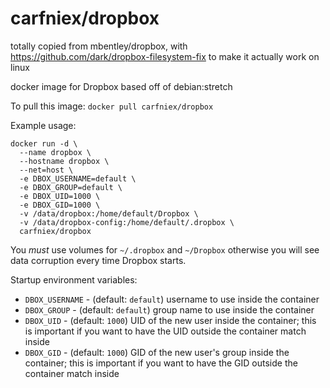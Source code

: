 carfniex/dropbox
================

totally copied from mbentley/dropbox, with https://github.com/dark/dropbox-filesystem-fix to make it actually work on linux

docker image for Dropbox based off of debian:stretch

To pull this image:
`docker pull carfniex/dropbox`

Example usage:
```
docker run -d \
  --name dropbox \
  --hostname dropbox \
  --net=host \
  -e DBOX_USERNAME=default \
  -e DBOX_GROUP=default \
  -e DBOX_UID=1000 \
  -e DBOX_GID=1000 \
  -v /data/dropbox:/home/default/Dropbox \
  -v /data/dropbox-config:/home/default/.dropbox \
  carfniex/dropbox
```

You *must* use volumes for `~/.dropbox` and `~/Dropbox` otherwise you will see data corruption every time Dropbox starts.

Startup environment variables:
  * `DBOX_USERNAME` - (default: `default`) username to use inside the container
  * `DBOX_GROUP` - (default: `default`) group name to use inside the container
  * `DBOX_UID` - (default: `1000`) UID of the new user inside the container; this is important if you want to have the UID outside the container match inside
  * `DBOX_GID` - (default: `1000`) GID of the new user's group inside the container; this is important if you want to have the GID outside the container match inside
